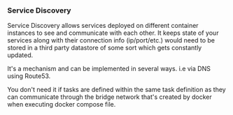 ### Service Discovery

Service Discovery allows services deployed on different container instances to see and communicate with each other. It keeps state of your services along with their connection info (ip/port/etc.) would need to be stored in a third party datastore of some sort which gets constantly updated.

It's a mechanism and can be implemented in several ways. i.e via DNS using Route53.

You don't need it if tasks are defined within the same task definition as they can communicate through the bridge network that's created by docker when executing docker compose file.


